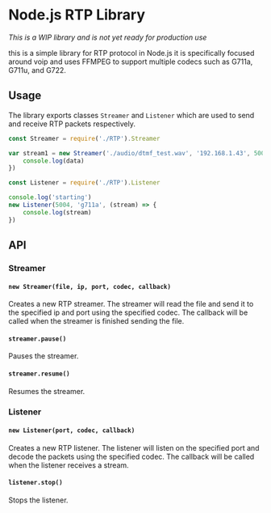 # Node.js RTP Library

*This is a WIP library and is not yet ready for production use*

this is a simple library for RTP protocol in Node.js
it is specifically focused around voip and uses FFMPEG to support multiple codecs such as G711a, G711u, and G722.

## Usage

The library exports classes `Streamer` and `Listener` which are used to send and receive RTP packets respectively.



```javascript
const Streamer = require('./RTP').Streamer

var stream1 = new Streamer('./audio/dtmf_test.wav', '192.168.1.43', 5004, 'g711a', (data) => {
    console.log(data)
})
```

```javascript
const Listener = require('./RTP').Listener

console.log('starting')
new Listener(5004, 'g711a', (stream) => {
    console.log(stream)
})
```

## API

### Streamer

#### `new Streamer(file, ip, port, codec, callback)`
Creates a new RTP streamer. The streamer will read the file and send it to the specified ip and port using the specified codec. The callback will be called when the streamer is finished sending the file.

#### `streamer.pause()`
Pauses the streamer.

#### `streamer.resume()`
Resumes the streamer.

### Listener

#### `new Listener(port, codec, callback)`
Creates a new RTP listener. The listener will listen on the specified port and decode the packets using the specified codec. The callback will be called when the listener receives a stream.

#### `listener.stop()`
Stops the listener.